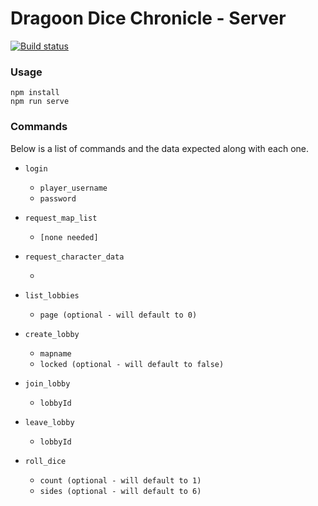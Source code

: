 # Dragoon Dice Chronicle - Server

[![Build status](https://joshlbeard.visualstudio.com/dqc-sugoroku-server/_apis/build/status/dqc-sugoroku-server-CI?branchName=master)](https://joshlbeard.visualstudio.com/dqc-sugoroku-server/_build/latest?definitionId=12)

### Usage
```
npm install
npm run serve
```

### Commands

Below is a list of commands and the data expected along with each one.

* `login`
  
    - `player_username`
    - `password`
    

* `request_map_list`

    - `[none needed]`

* `request_character_data`

    - ` `

* `list_lobbies`

    - `page (optional - will default to 0)`

* `create_lobby`

    - `mapname`
    - `locked (optional - will default to false)`

* `join_lobby`

    - `lobbyId`

* `leave_lobby`

    - `lobbyId`

* `roll_dice`

    - `count (optional - will default to 1)`
    - `sides (optional - will default to 6)`
